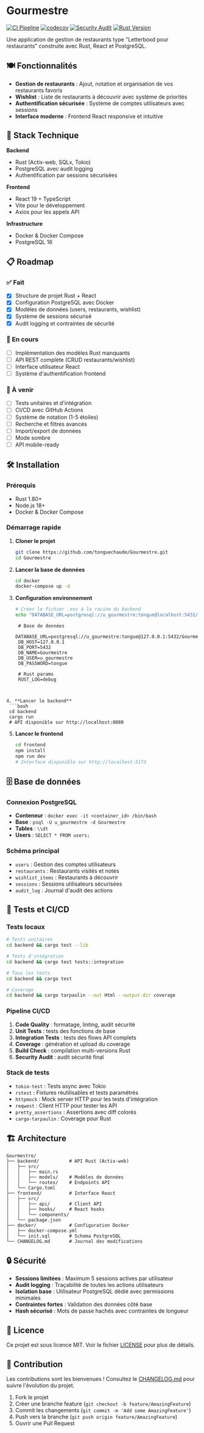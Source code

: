 # Gourmestre

[![CI Pipeline](https://github.com/tonguechaude/Gourmestre/actions/workflows/ci.yml/badge.svg)](https://github.com/tonguechaude/Gourmestre/actions/workflows/ci.yml)
[![codecov](https://codecov.io/gh/tonguechaude/Gourmestre/branch/main/graph/badge.svg)](https://codecov.io/gh/tonguechaude/Gourmestre)
[![Security Audit](https://img.shields.io/badge/security-audit-green.svg)](https://github.com/tonguechaude/Gourmestre/actions)
[![Rust Version](https://img.shields.io/badge/rust-1.70+-blue.svg)](https://www.rust-lang.org)

Une application de gestion de restaurants type "Letterboxd pour restaurants" construite avec Rust, React et PostgreSQL.

## 🍽️ Fonctionnalités

- **Gestion de restaurants** : Ajout, notation et organisation de vos restaurants favoris
- **Wishlist** : Liste de restaurants à découvrir avec système de priorités
- **Authentification sécurisée** : Système de comptes utilisateurs avec sessions
- **Interface moderne** : Frontend React responsive et intuitive

## 🚀 Stack Technique

**Backend**
- Rust (Actix-web, SQLx, Tokio)
- PostgreSQL avec audit logging
- Authentification par sessions sécurisées

**Frontend**
- React 19 + TypeScript
- Vite pour le développement
- Axios pour les appels API

**Infrastructure**
- Docker & Docker Compose
- PostgreSQL 16


## 📋 Roadmap

### ✅ Fait
- [x] Structure de projet Rust + React
- [x] Configuration PostgreSQL avec Docker
- [x] Modèles de données (users, restaurants, wishlist)
- [x] Système de sessions sécurisé
- [x] Audit logging et contraintes de sécurité

### 🚧 En cours
- [ ] Implémentation des modèles Rust manquants
- [ ] API REST complète (CRUD restaurants/wishlist)
- [ ] Interface utilisateur React
- [ ] Système d'authentification frontend

### 📅 À venir
- [ ] Tests unitaires et d'intégration
- [ ] CI/CD avec GitHub Actions
- [ ] Système de notation (1-5 étoiles)
- [ ] Recherche et filtres avancés
- [ ] Import/export de données
- [ ] Mode sombre
- [ ] API mobile-ready

## 🛠️ Installation

### Prérequis
- Rust 1.80+
- Node.js 18+
- Docker & Docker Compose

### Démarrage rapide

1. **Cloner le projet**
   ```bash
   git clone https://github.com/tonguechaude/Gourmestre.git
   cd Gourmestre
   ```

2. **Lancer la base de données**
   ```bash
   cd docker
   docker-compose up -d
   ```

3. **Configuration environnement**
   ```bash
   # Créer le fichier .env à la racine du backend
   echo "DATABASE_URL=postgresql://u_gourmestre:tongue@localhost:5432/Gourmestre" > backend/.env
   ```
   ```
    # Base de données
    DATABASE_URL=postgresql://u_gourmestre:tongue@127.0.0.1:5432/Gourmestre
    DB_HOST=127.0.0.1
    DB_PORT=5432
    DB_NAME=Gourmestre
    DB_USER=u_gourmestre
    DB_PASSWORD=tongue

    # Rust params
    RUST_LOG=debug
  ```


4. **Lancer le backend**
   ```bash
   cd backend
   cargo run
   # API disponible sur http://localhost:8080
   ```

5. **Lancer le frontend**
   ```bash
   cd frontend
   npm install
   npm run dev
   # Interface disponible sur http://localhost:5173
   ```

## 🗄️ Base de données

### Connexion PostgreSQL
- **Conteneur** : `docker exec -it <container_id> /bin/bash`
- **Base** : `psql -U u_gourmestre -d Gourmestre`
- **Tables** : `\\dt`
- **Users** : `SELECT * FROM users;`

### Schéma principal
- `users` : Gestion des comptes utilisateurs
- `restaurants` : Restaurants visités et notés
- `wishlist_items` : Restaurants à découvrir
- `sessions` : Sessions utilisateurs sécurisées
- `audit_log` : Journal d'audit des actions

## 🧪 Tests et CI/CD

### Tests locaux
```bash
# Tests unitaires
cd backend && cargo test --lib

# Tests d'intégration
cd backend && cargo test tests::integration

# Tous les tests
cd backend && cargo test

# Coverage
cd backend && cargo tarpaulin --out Html --output-dir coverage
```

### Pipeline CI/CD
1. **Code Quality** : formatage, linting, audit sécurité
2. **Unit Tests** : tests des fonctions de base
3. **Integration Tests** : tests des flows API complets
4. **Coverage** : génération et upload du coverage
5. **Build Check** : compilation multi-versions Rust
6. **Security Audit** : audit sécurité final

### Stack de tests
- `tokio-test` : Tests async avec Tokio
- `rstest` : Fixtures réutilisables et tests paramétrés
- `httpmock` : Mock server HTTP pour les tests d'intégration
- `reqwest` : Client HTTP pour tester les API
- `pretty_assertions` : Assertions avec diff colorés
- `cargo-tarpaulin` : Coverage pour Rust

## 🏗️ Architecture

```
Gourmestre/
├── backend/           # API Rust (Actix-web)
│   ├── src/
│   │   ├── main.rs
│   │   ├── models/    # Modèles de données
│   │   └── routes/    # Endpoints API
│   └── Cargo.toml
├── frontend/          # Interface React
│   ├── src/
│   │   ├── api/       # Client API
│   │   ├── hooks/     # React hooks
│   │   └── components/
│   └── package.json
├── docker/            # Configuration Docker
│   ├── docker-compose.yml
│   └── init.sql       # Schema PostgreSQL
└── CHANGELOG.md       # Journal des modifications
```

## 🔒 Sécurité

- **Sessions limitées** : Maximum 5 sessions actives par utilisateur
- **Audit logging** : Traçabilité de toutes les actions utilisateurs
- **Isolation base** : Utilisateur PostgreSQL dédié avec permissions minimales
- **Contraintes fortes** : Validation des données côté base
- **Hash sécurisé** : Mots de passe hachés avec contraintes de longueur

## 📄 Licence

Ce projet est sous licence MIT. Voir le fichier [LICENSE](LICENSE) pour plus de détails.

## 🤝 Contribution

Les contributions sont les bienvenues ! Consultez le [CHANGELOG.md](CHANGELOG.md) pour suivre l'évolution du projet.

1. Fork le projet
2. Créer une branche feature (`git checkout -b feature/AmazingFeature`)
3. Commit les changements (`git commit -m 'Add some AmazingFeature'`)
4. Push vers la branche (`git push origin feature/AmazingFeature`)
5. Ouvrir une Pull Request
